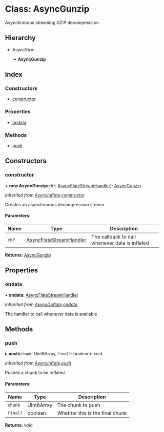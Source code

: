 # Class: AsyncGunzip

Asynchronous streaming GZIP decompression

## Hierarchy

* AsyncStrm

  ↳ **AsyncGunzip**

## Index

### Constructors

* [constructor](asyncgunzip.md#constructor)

### Properties

* [ondata](asyncgunzip.md#ondata)

### Methods

* [push](asyncgunzip.md#push)

## Constructors

### constructor

\+ **new AsyncGunzip**(`cb?`: [AsyncFlateStreamHandler](../README.md#asyncflatestreamhandler)): [AsyncGunzip](asyncgunzip.md)

*Inherited from [AsyncInflate](asyncinflate.md).[constructor](asyncinflate.md#constructor)*

Creates an asynchronous decompression stream

#### Parameters:

Name | Type | Description |
------ | ------ | ------ |
`cb?` | [AsyncFlateStreamHandler](../README.md#asyncflatestreamhandler) | The callback to call whenever data is inflated  |

**Returns:** [AsyncGunzip](asyncgunzip.md)

## Properties

### ondata

•  **ondata**: [AsyncFlateStreamHandler](../README.md#asyncflatestreamhandler)

*Inherited from [AsyncDeflate](asyncdeflate.md).[ondata](asyncdeflate.md#ondata)*

The handler to call whenever data is available

## Methods

### push

▸ **push**(`chunk`: Uint8Array, `final?`: boolean): void

*Inherited from [AsyncInflate](asyncinflate.md).[push](asyncinflate.md#push)*

Pushes a chunk to be inflated

#### Parameters:

Name | Type | Description |
------ | ------ | ------ |
`chunk` | Uint8Array | The chunk to push |
`final?` | boolean | Whether this is the final chunk  |

**Returns:** void
